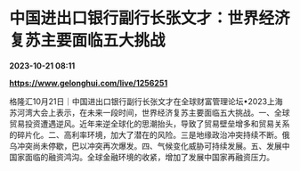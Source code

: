 # 中国进出口银行副行长张文才：世界经济复苏主要面临五大挑战

**2023-10-21 08:11**

**https://www.gelonghui.com/live/1256251**

格隆汇10月21日｜中国进出口银行副行长张文才在全球财富管理论坛•2023上海苏河湾大会上表示，在未来一段时间，世界经济复苏主要面临五大挑战。一、全球贸易投资遭遇逆风。近年来逆全球化的思潮抬头，导致了贸易壁垒增多和贸易关系的碎片化。二、高利率环境，加大了潜在的风险。三是地缘政治冲突持续不断。俄乌冲突尚未停歇，巴以冲突再次爆发。四、气候变化威胁可持续发展。五、发展中国家面临的融资鸿沟。全球金融环境的收紧，增加了发展中国家再融资压力。